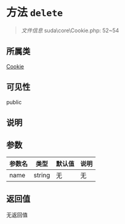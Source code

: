 # 方法 `delete`

> *文件信息* suda\core\Cookie.php: 52~54

## 所属类 

[Cookie](../Cookie.md)

## 可见性

public

## 说明



## 参数


| 参数名 | 类型 | 默认值 | 说明 |
|--------|-----|-------|-------|
| name |  string | 无 | 无 |



## 返回值

无返回值
